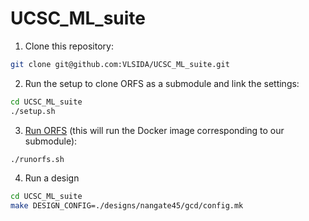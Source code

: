 # UCSC_ML_suite

1. Clone this repository:

```bash
git clone git@github.com:VLSIDA/UCSC_ML_suite.git
```

2. Run the setup to clone ORFS as a submodule and link the settings:

```bash
cd UCSC_ML_suite
./setup.sh

```

3. [Run ORFS](https://vlsida.github.io/chip-tutorials/orfs-installation.html#run-orfs-docker-image) (this will run the Docker image corresponding to our submodule):

```bash
./runorfs.sh
```

4. Run a design

```bash
cd UCSC_ML_suite
make DESIGN_CONFIG=./designs/nangate45/gcd/config.mk
```
